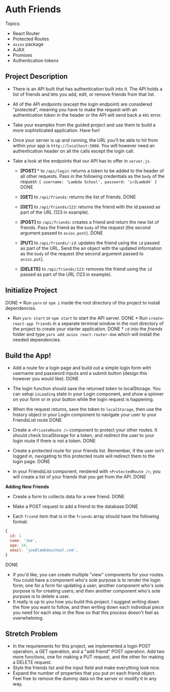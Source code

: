 # Auth Friends

Topics:

* React Router
* Protected Routes
* `axios` package
* AJAX
* Promises
* Authentication tokens

## Project Description

* There is an API built that has authentication built into it. The API holds a list of friends and lets you add, edit, or remove friends from that list. 
* All of the API endpoints (except the login endpoint) are considered "protected", meaning you have to make the request with an authentication token in the header or the API will send back a `401` error. 
* Take your examples from the guided project and use them to build a more sophisticated application. Have fun!
* Once your server is up and running, the URL you'll be able to hit from within your app is `http://localhost:5000`. You will however need an authentication header on all the calls except the login call.
* Take a look at the endpoints that our API has to offer in `server.js`.

  * **[POST]** * to `/api/login`: returns a token to be added to the header of all other requests. Pass in the following credentials as the `body` of the request: `{ username: 'Lambda School', password: 'i<3Lambd4' }`
  DONE

  * **[GET]** to `/api/friends`: returns the list of friends.
  DONE

  * **[GET]** to `/api/friends/123`: returns the friend with the id passed as part of the URL (123 in example).
  * **[POST]** to `/api/friends`: creates a friend and return the new list of friends. Pass the friend as the `body` of the request (the second argument passed to `axios.post`).
  DONE
  
  * **[PUT]** to `/api/friends/:id`: updates the friend using the `id` passed as part of the URL. Send the an object with the updated information as the `body` of the request (the second argument passed to `axios.put`).
  * **[DELETE]** to `/api/friends/123`: removes the friend using the `id` passed as part of the URL (123 in example).

## Initialize Project

DONE * Run `yarn` or `npm i` inside the root directory of this project to install dependencies.
* Run `yarn start` or `npm start` to start the API server.
DONE * Run `create-react-app friends` in a separate terminal window in the root directory of the project to create your starter application.
DONE * `cd` into the _friends_ folder and type `yarn add axios react-router-dom` which will install the needed dependencies.

## Build the App!
* Add a route for a login page and build out a simple login form with username and password inputs and a submit button (design this however you would like).
DONE

* The login function should save the returned token to localStorage. You can setup `isLoading` state in your Login component, and show a spinner on your form or in your button while the login request is happening.

* When the request returns, save the token to `localStorage`, then use the history object in your Login component to navigate your user to your FriendsList route
DONE

* Create a `<PrivateRoute />` component to protect your other routes. It should check localStorage for a token, and redirect the user to your login route if there is not a token.
DONE

* Create a protected route for your friends list. Remember, if the user isn't logged in, navigating to this protected route will redirect them to the login page.
DONE

* In your FriendsList component, rendered with `<ProtectedRoute />`, you will create a list of your friends that you get from the API.
DONE

**Adding New Friends**
* Create a form to collects data for a new friend.
DONE

* Make a POST request to add a friend to the database
DONE

* Each `friend` item that is in the `friends` array should have the following format:

```js
{
  id: 1
  name: 'Joe',
  age: 24,
  email: 'joe@lambdaschool.com',
}
```
DONE

* If you'd like, you can create multiple "view" components for your routes. You could have a component who's sole purpose is to render the login form; one for a form for updating a user; another component who's sole purpose is for creating users; and then another component who's sole purpose is to delete a user.
* It really is up to you how you build this project. I suggest writing down the flow you want to follow, and then writing down each individual piece you need for each step in the flow so that this process doesn't feel as overwhelming.

## Stretch Problem

* In the requirements for this project, we implemented a login POST operation, a GET operation, and a "add friend" POST operation. Add two more functions, one for making a PUT request, and the other for making a DELETE request.
* Style the friends list and the input field and make everything look nice.
* Expand the number of properties that you put on each friend object. Feel free to remove the dummy data on the server or modify it in any way.
